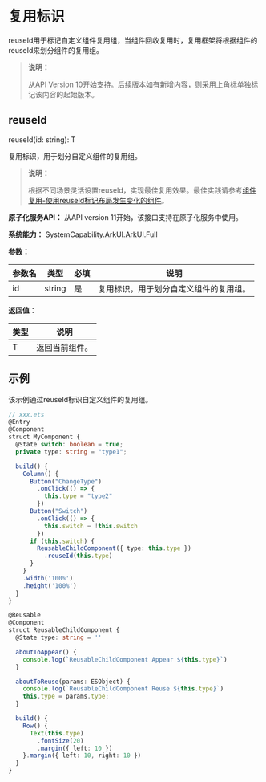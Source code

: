 # 复用标识

reuseId用于标记自定义组件复用组，当组件回收复用时，复用框架将根据组件的reuseId来划分组件的复用组。

>  **说明：**
>
> 从API Version 10开始支持。后续版本如有新增内容，则采用上角标单独标记该内容的起始版本。


## reuseId

reuseId(id: string): T

复用标识，用于划分自定义组件的复用组。

>  **说明：**
>
> 根据不同场景灵活设置reuseId，实现最佳复用效果。最佳实践请参考[组件复用-使用reuseId标记布局发生变化的组件](https://developer.huawei.com/consumer/cn/doc/best-practices/bpta-component-reuse#section1239555818211)。

**原子化服务API：** 从API version 11开始，该接口支持在原子化服务中使用。

**系统能力：** SystemCapability.ArkUI.ArkUI.Full

**参数：** 

| 参数名 | 类型   | 必填 | 说明                                   |
| ------ | ------ | ---- | -------------------------------------- |
| id     | string | 是   | 复用标识，用于划分自定义组件的复用组。 |

**返回值：**

| 类型 | 说明 |
| --- | --- |
| T | 返回当前组件。 |

## 示例

该示例通过reuseId标识自定义组件的复用组。

```ts
// xxx.ets
@Entry
@Component
struct MyComponent {
  @State switch: boolean = true;
  private type: string = "type1";

  build() {
    Column() {
      Button("ChangeType")
        .onClick(() => {
          this.type = "type2"
        })
      Button("Switch")
        .onClick(() => {
          this.switch = !this.switch
        })
      if (this.switch) {
        ReusableChildComponent({ type: this.type })
          .reuseId(this.type)
      }
    }
    .width('100%')
    .height('100%')
  }
}

@Reusable
@Component
struct ReusableChildComponent {
  @State type: string = ''

  aboutToAppear() {
    console.log(`ReusableChildComponent Appear ${this.type}`)
  }

  aboutToReuse(params: ESObject) {
    console.log(`ReusableChildComponent Reuse ${this.type}`)
    this.type = params.type;
  }

  build() {
    Row() {
      Text(this.type)
        .fontSize(20)
        .margin({ left: 10 })
    }.margin({ left: 10, right: 10 })
  }
}
```
